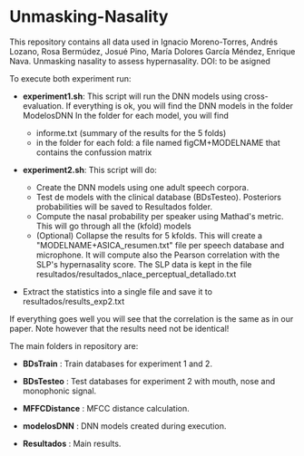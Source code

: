 # Unmasking-Nasality

This repository contains all data used in Ignacio Moreno-Torres, Andrés Lozano, Rosa Bermúdez, Josué Pino, María Dolores García Méndez, Enrique Nava. Unmasking nasality to assess hypernasality. DOI: to be asigned


To execute both experiment run:

- **experiment1.sh**: This script will run the DNN models using cross-evaluation. If everything is ok, you will find the DNN models in the folder ModelosDNN
In the folder for each model, you will find 
 	- informe.txt (summary of the results for the 5 folds)
 	- in the folder for each fold: a file named figCM+MODELNAME that contains the confussion matrix 

- **experiment2.sh**: This script will do:
  - Create the DNN models using one adult speech corpora. 
  - Test de models with the clinical database (BDsTesteo). Posteriors probabilities will be saved to Resultados folder.
  - Compute the nasal probability per speaker using Mathad's metric. This will go through all the (kfold) models 
  - (Optional) Collapse the  results for  5 kfolds. This will create a "MODELNAME+ASICA_resumen.txt" file per speech database and microphone. It will compute also the Pearson correlation with the SLP's hypernasality score. The SLP data is kept in the file resultados/resultados_nlace_perceptual_detallado.txt
 - Extract the statistics into a single file and save it to resultados/results_exp2.txt 

If everything goes well you will see that the correlation is the same as in our paper. Note however that the results need not be identical! 


The main folders in repository are:

- **BDsTrain** : Train databases for experiment 1 and 2.

- **BDsTesteo** : Test databases for experiment 2 with mouth, nose and monophonic signal.

- **MFFCDistance** : MFCC distance calculation.

- **modelosDNN** : DNN models created during execution.

- **Resultados** : Main results.

